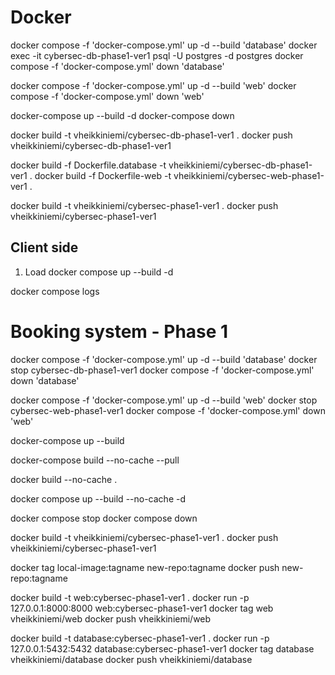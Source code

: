 # Docker


docker compose -f 'docker-compose.yml' up -d --build 'database'
docker exec -it cybersec-db-phase1-ver1 psql -U postgres -d postgres
docker compose -f 'docker-compose.yml' down 'database'

docker compose -f 'docker-compose.yml' up -d --build 'web'
docker compose -f 'docker-compose.yml' down 'web'

docker-compose up --build -d
 docker-compose down


docker build -t vheikkiniemi/cybersec-db-phase1-ver1 .
docker push vheikkiniemi/cybersec-db-phase1-ver1

docker build -f Dockerfile.database -t vheikkiniemi/cybersec-db-phase1-ver1 .
docker build -f Dockerfile-web -t vheikkiniemi/cybersec-web-phase1-ver1 .

docker build -t vheikkiniemi/cybersec-phase1-ver1 .
docker push vheikkiniemi/cybersec-phase1-ver1

## Client side

1. Load 
docker compose up --build -d

docker compose logs

# Booking system - Phase 1

docker compose -f 'docker-compose.yml' up -d --build 'database'
docker stop cybersec-db-phase1-ver1
docker compose -f 'docker-compose.yml' down 'database'

docker compose -f 'docker-compose.yml' up -d --build 'web'
docker stop cybersec-web-phase1-ver1
docker compose -f 'docker-compose.yml' down 'web'





docker-compose up --build

docker-compose build --no-cache --pull

docker build --no-cache .

docker compose up --build --no-cache -d

docker compose stop
docker compose down

docker build -t vheikkiniemi/cybersec-phase1-ver1 .
docker push vheikkiniemi/cybersec-phase1-ver1

docker tag local-image:tagname new-repo:tagname
docker push new-repo:tagname

docker build -t web:cybersec-phase1-ver1 .
docker run -p 127.0.0.1:8000:8000 web:cybersec-phase1-ver1
docker tag web vheikkiniemi/web
docker push vheikkiniemi/web

docker build -t database:cybersec-phase1-ver1 .
docker run -p 127.0.0.1:5432:5432 database:cybersec-phase1-ver1
docker tag database vheikkiniemi/database
docker push vheikkiniemi/database